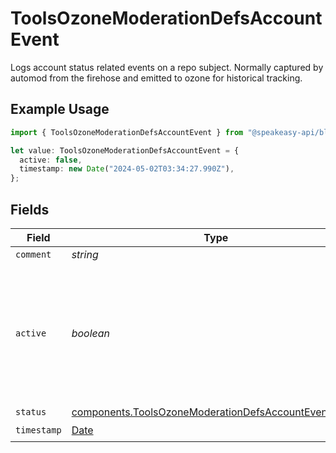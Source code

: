 # ToolsOzoneModerationDefsAccountEvent

Logs account status related events on a repo subject. Normally captured by automod from the firehose and emitted to ozone for historical tracking.

## Example Usage

```typescript
import { ToolsOzoneModerationDefsAccountEvent } from "@speakeasy-api/bluesky/models/components";

let value: ToolsOzoneModerationDefsAccountEvent = {
  active: false,
  timestamp: new Date("2024-05-02T03:34:27.990Z"),
};
```

## Fields

| Field                                                                                                                          | Type                                                                                                                           | Required                                                                                                                       | Description                                                                                                                    |
| ------------------------------------------------------------------------------------------------------------------------------ | ------------------------------------------------------------------------------------------------------------------------------ | ------------------------------------------------------------------------------------------------------------------------------ | ------------------------------------------------------------------------------------------------------------------------------ |
| `comment`                                                                                                                      | *string*                                                                                                                       | :heavy_minus_sign:                                                                                                             | N/A                                                                                                                            |
| `active`                                                                                                                       | *boolean*                                                                                                                      | :heavy_check_mark:                                                                                                             | Indicates that the account has a repository which can be fetched from the host that emitted this event.                        |
| `status`                                                                                                                       | [components.ToolsOzoneModerationDefsAccountEventStatus](../../models/components/toolsozonemoderationdefsaccounteventstatus.md) | :heavy_minus_sign:                                                                                                             | N/A                                                                                                                            |
| `timestamp`                                                                                                                    | [Date](https://developer.mozilla.org/en-US/docs/Web/JavaScript/Reference/Global_Objects/Date)                                  | :heavy_check_mark:                                                                                                             | N/A                                                                                                                            |